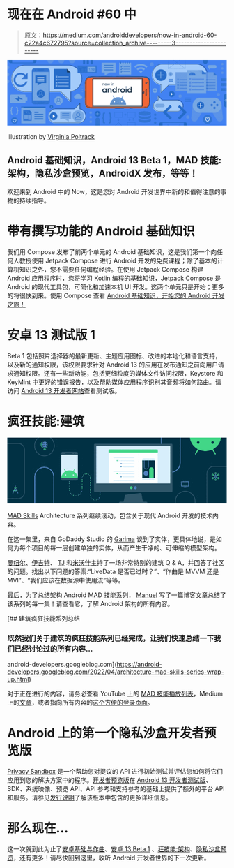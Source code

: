 # 现在在 Android #60 中

> 原文：<https://medium.com/androiddevelopers/now-in-android-60-c22a4c672795?source=collection_archive---------3----------------------->

![](img/f1eede714840fdc94458590fdc914cb6.png)

Illustration by [Virginia Poltrack](https://twitter.com/VPoltrack)

## Android 基础知识，Android 13 Beta 1，MAD 技能:架构，隐私沙盒预览，AndroidX 发布，等等！

欢迎来到 Android 中的 Now，这是您对 Android 开发世界中新的和值得注意的事物的持续指导。

# 带有撰写功能的 Android 基础知识

我们用 Compose 发布了前两个单元的 Android 基础知识，这是我们第一个向任何人教授使用 Jetpack Compose 进行 Android 开发的免费课程；除了基本的计算机知识之外，您不需要任何编程经验。在使用 Jetpack Compose 构建 Android 应用程序时，您将学习 Kotlin 编程的基础知识，Jetpack Compose 是 Android 的现代工具包，可简化和加速本机 UI 开发。这两个单元只是开始；更多的将很快到来。使用 Compose 查看 [Android 基础知识，开始您的 Android 开发之旅！](https://developer.android.com/courses/android-basics-compose/course)

# 安卓 13 测试版 1

Beta 1 包括照片选择器的最新更新、主题应用图标、改进的本地化和语言支持，以及新的通知权限，该权限要求针对 Android 13 的应用在发布通知之前向用户请求通知权限。还有一些新功能，包括更细粒度的媒体文件访问权限，Keystore 和 KeyMint 中更好的错误报告，以及帮助媒体应用程序识别其音频将如何路由。请访问 [Android 13 开发者网站](https://developer.android.com/13)查看测试版。

# 疯狂技能:建筑

![](img/2b6ca30cdc9e6b3c757e7660369229ae.png)

[MAD Skills](https://developer.android.com/series/mad-skills) Architecture 系列继续滚动，包含关于现代 Android 开发的技术内容。

在这一集里，来自 GoDaddy Studio 的 [Garima](https://twitter.com/ragdroid) 谈到了实体，更具体地说，是如何为每个项目的每一层创建单独的实体，从而产生干净的、可伸缩的模型架构。

[曼纽尔](https://medium.com/u/3b5622dd813c?source=post_page-----c22a4c672795--------------------------------)、[伊吉特](https://medium.com/u/9f0ead35e83b?source=post_page-----c22a4c672795--------------------------------)、 [TJ](https://medium.com/u/10f0ee47a699?source=post_page-----c22a4c672795--------------------------------) 和[米沃什](https://medium.com/u/d890863f77e3?source=post_page-----c22a4c672795--------------------------------)主持了一场非常特别的建筑 Q & A，并回答了社区的问题。找出以下问题的答案:“LiveData 是否已过时？”、“作曲是 MVVM 还是 MVI”、“我们应该在数据源中使用流”等等。

最后，为了总结架构 Android MAD 技能系列， [Manuel](https://medium.com/u/3b5622dd813c?source=post_page-----c22a4c672795--------------------------------) 写了一篇博客文章总结了该系列的每一集！请查看它，了解 Android 架构的所有内容。

[](https://android-developers.googleblog.com/2022/04/architecture-mad-skills-series-wrap-up.html) [## 建筑疯狂技能系列总结

### 既然我们关于建筑的疯狂技能系列已经完成，让我们快速总结一下我们已经讨论过的所有内容…

android-developers.googleblog.com](https://android-developers.googleblog.com/2022/04/architecture-mad-skills-series-wrap-up.html) 

对于正在进行的内容，请务必查看 YouTube 上的 [MAD 技能播放列表](https://www.youtube.com/playlist?list=PLWz5rJ2EKKc91i2QT8qfrfKgLNlJiG1z7)，Medium 上的[文章](https://medium.com/androiddevelopers/tagged/mad-skills)，或者指向所有内容的[这个方便的登录页面](https://developer.android.com/series/mad-skills)。

# Android 上的第一个隐私沙盒开发者预览版

[Privacy Sandbox](https://android-developers.googleblog.com/2022/04/first-preview-privacy-sandbox-android.html) 是一个帮助您对提议的 API 进行初始测试并评估您如何将它们应用到您的解决方案中的程序。[开发者预览版](https://developer.android.com/design-for-safety/privacy-sandbox/program-overview)在 [Android 13 开发者测试版](https://developer.android.com/about/versions/13)、SDK、系统映像、预览 API、API 参考和支持参考的基础上提供了额外的平台 API 和服务。请参见[发行说明](https://developer.android.com/design-for-safety/privacy-sandbox/release-notes)了解该版本中包含的更多详细信息。

# 那么现在…

这一次就到此为止了[安卓基础与作曲](https://android-developers.googleblog.com/2022/05/new-android-basics-with-compose-course.html)、[安卓 13 Beta 1](https://android-developers.googleblog.com/2022/04/android-13-beta-1-blog.html) 、[狂技能:架构](https://www.youtube.com/playlist?list=PLWz5rJ2EKKc8GZWCbUm3tBXKeqIi3rcVX)、[隐私沙盒预览](https://android-developers.googleblog.com/2022/04/first-preview-privacy-sandbox-android.html)，还有更多！请尽快回到这里，收听 Android 开发者世界的下一次更新。
